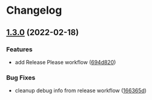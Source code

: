 # Changelog

## [1.3.0](https://github.com/johnallen3d/release-please-exploration/compare/v1.2.0...v1.3.0) (2022-02-18)


### Features

* add Release Please workflow ([694d820](https://github.com/johnallen3d/release-please-exploration/commit/694d820c80cbc8beadad3be769209889336880ee))


### Bug Fixes

* cleanup debug info from release workflow ([166365d](https://github.com/johnallen3d/release-please-exploration/commit/166365dd568c6d253d7ef8edcec234c6c71dacba))
